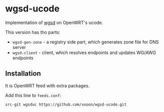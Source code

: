 wgsd-ucode
==========

Implementation of [wgsd][1] on OpenWRT's ucode.

This version has tho parts:

- `wgsd-gen-zone` - a registry side part, which generates zone file for DNS server
- `wgsd-client` - client, which resolves endpoints and updates WG/AWG endpoints


Installation
------------

It is OpenWRT feed with extra packages.

Add this line to `feeds.conf`:
```
src-git wgsduc https://github.com/vooon/wgsd-ucode.git
```


[1]: https://github.com/jwhited/wgsd
